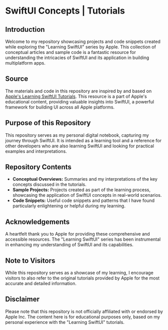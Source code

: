 # SwiftUI Concepts | Tutorials

## Introduction

Welcome to my repository showcasing projects and code snippets created while exploring the "Learning SwiftUI" series by Apple. This collection of conceptual articles and sample code is a fantastic resource for understanding the intricacies of SwiftUI and its application in building multiplatform apps.

## Source

The materials and code in this repository are inspired by and based on [Apple's Learning SwiftUI Tutorials](https://developer.apple.com/tutorials/swiftui-concepts). This resource is a part of Apple's educational content, providing valuable insights into SwiftUI, a powerful framework for building UI across all Apple platforms.

## Purpose of this Repository

This repository serves as my personal digital notebook, capturing my journey through SwiftUI. It is intended as a learning tool and a reference for other developers who are also learning SwiftUI and looking for practical examples and interpretations.

## Repository Contents

- **Conceptual Overviews:** Summaries and my interpretations of the key concepts discussed in the tutorials.
- **Sample Projects:** Projects created as part of the learning process, showcasing the application of SwiftUI concepts in real-world scenarios.
- **Code Snippets:** Useful code snippets and patterns that I have found particularly enlightening or helpful during my learning.

## Acknowledgements

A heartfelt thank you to Apple for providing these comprehensive and accessible resources. The "Learning SwiftUI" series has been instrumental in enhancing my understanding of SwiftUI and its capabilities.

## Note to Visitors

While this repository serves as a showcase of my learning, I encourage visitors to also refer to the original tutorials provided by Apple for the most accurate and detailed information.

## Disclaimer

Please note that this repository is not officially affiliated with or endorsed by Apple Inc. The content here is for educational purposes only, based on my personal experience with the "Learning SwiftUI" tutorials.